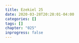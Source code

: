 ```yaml
---
title: Ezekiel 25
date: 2020-03-28T20:28:01-04:00
categories: []
tags: []
chapter: "025"
inprogress: false
---
```


